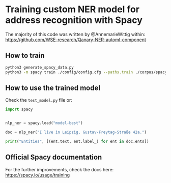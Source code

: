 # Training custom NER model for address recognition with Spacy

The majority of this code was written by @AnnemarieWittig within: https://github.com/WSE-research/Qanary-NER-automl-component

## How to train

```bash
python3 generate_spacy_data.py
python3 -m spacy train ./config/config.cfg --paths.train ./corpus/spacy-docbins/train.spacy --paths.dev ./corpus/spacy-docbins/test.spacy --output ./
```

## How to use the trained model

Check the `test_model.py` file or:

```python
import spacy


nlp_ner = spacy.load("model-best")

doc = nlp_ner("I live in Leipzig, Gustav-Freytag-Straße 42a.")

print("Entities", [(ent.text, ent.label_) for ent in doc.ents])
```

## Official Spacy documentation

For the further improvements, check the docs here: https://spacy.io/usage/training
